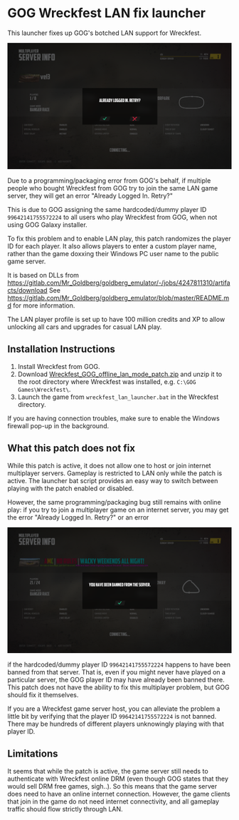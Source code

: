 GOG Wreckfest LAN fix launcher
==============================

This launcher fixes up GOG's botched LAN support for Wreckfest.

<img src='already_logged_in.png'>

Due to a programming/packaging error from GOG's behalf, if multiple people who bought Wreckfest from GOG try to join the same LAN game server, they will get an error "Already Logged In. Retry?"

This is due to GOG assigning the same hardcoded/dummy player ID `99642141755572224` to all users who play Wreckfest from GOG, when not using GOG Galaxy installer.

To fix this problem and to enable LAN play, this patch randomizes the player ID for each player. It also allows players to enter a custom player name, rather than the game doxxing their Windows PC user name to the public game server.

It is based on DLLs from https://gitlab.com/Mr_Goldberg/goldberg_emulator/-/jobs/4247811310/artifacts/download
See https://gitlab.com/Mr_Goldberg/goldberg_emulator/blob/master/README.md for more information.

The LAN player profile is set up to have 100 million credits and XP to allow unlocking all cars
and upgrades for casual LAN play.

Installation Instructions
-------------------------

1. Install Wreckfest from GOG.
2. Download [Wreckfest_GOG_offline_lan_mode_patch.zip](https://github.com/juj/Wreckfest_GOG_offline_lan_mode_patch/raw/main/zip/Wreckfest_GOG_offline_lan_mode_patch.zip) and unzip it to the root directory where Wreckfest was installed, e.g. `C:\GOG Games\Wreckfest\`.
3. Launch the game from `wreckfest_lan_launcher.bat` in the Wreckfest directory.

If you are having connection troubles, make sure to enable the Windows firewall pop-up in the background.

What this patch does not fix
----------------------------

While this patch is active, it does not allow one to host or join internet multiplayer servers. Gameplay is restricted to LAN only while the patch is active. The launcher bat script provides an easy way to switch between playing with the patch enabled or disabled.

However, the same programming/packaging bug still remains with online play: if you try to join a multiplayer game on an internet server, you may get the error "Already Logged In. Retry?" or an error

<img src='you_have_been_banned_from_server.png'>

if the hardcoded/dummy player ID `99642141755572224` happens to have been banned from that server. That is, even if you might never have played on a particular server, the GOG player ID may have already been banned there. This patch does not have the ability to fix this multiplayer problem, but GOG should fix it themselves.

If you are a Wreckfest game server host, you can alleviate the problem a little bit by verifying that the player ID `99642141755572224` is not banned. There may be hundreds of different players unknowingly playing with that player ID.

Limitations
-----------

It seems that while the patch is active, the game server still needs to authenticate with Wreckfest online DRM (even though GOG states that they would sell DRM free games, sigh..). So this means that the game server does need to have an online internet connection. However, the game clients that join in the game do not need internet connectivity, and all gameplay traffic should flow strictly through LAN.

